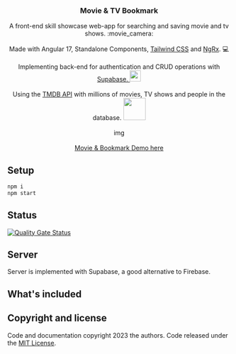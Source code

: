 <p align="center">
  <h3 align="center">Movie &amp; TV Bookmark</h3>

  <p align="center">
    A front-end skill showcase web-app for searching and saving movie and tv shows. :movie_camera:
    <br>
    <br>
    Made with Angular 17, Standalone Components,  <a href="https://tailwindcss.com/" target="_blank">Tailwind CSS</a> and <a href="https://ngrx.io/" target="_blank">NgRx</a>. 💻
    <br>
    <br>
    Implementing back-end for authentication and CRUD operations with <a href="https://supabase.com/" target="_blank">Supabase. <img src="https://i.imgur.com/o4Qli7e.png" width="25px" eight="25px"></a>
    <br>
    <br>
    Using the <a href="https://developer.themoviedb.org/docs/getting-started" target="_blank">TMDB API</a> with millions of movies, TV shows and people in the database.  <a href="https://developer.themoviedb.org/docs/getting-started" target="_blank"> <img src="https://www.themoviedb.org/assets/2/v4/logos/v2/blue_square_1-5bdc75aaebeb75dc7ae79426ddd9be3b2be1e342510f8202baf6bffa71d7f5c4.svg" width="50px" eight="50px"></a>
    <br>
    <br>
    img
<!--     <img src="https://media.giphy.com/media/lIbaRQKLbCWkUZUOYs/giphy.gif" alt="Demo example"/> -->
    <br>
    <br>
    <a href="https://movie-tv-bookmark.netlify.app/">Movie &amp; Bookmark Demo here</a>
  </p>
</p>

## Setup

```bash
npm i
npm start
```

## Status

[![Quality Gate Status](https://sonarcloud.io/api/project_badges/measure?project=VinciprovaR_movie-tv-bookmark&metric=alert_status)](https://sonarcloud.io/summary/new_code?id=VinciprovaR_movie-tv-bookmark)

## Server

Server is implemented with Supabase, a good alternative to Firebase.

## What's included

## Copyright and license

Code and documentation copyright 2023 the authors. Code released under the
[MIT License]().
